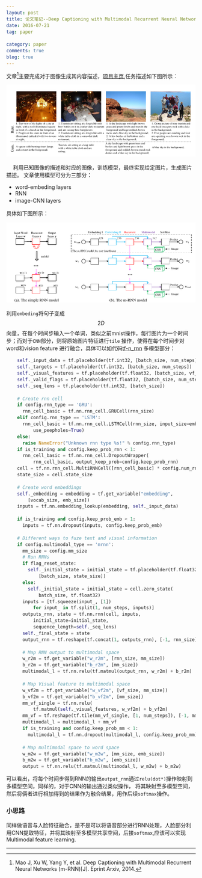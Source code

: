 ```yaml
---
layout: post
title: 论文笔记--Deep Captioning with Multimodal Recurrent Neural Networks(m-RNN)
date: 2016-07-21
tag: paper

category: paper
comments: true
blog: true
---
```

文章[^1]主要完成对于图像生成其内容描述，[项目主页](http://www.stat.ucla.edu/~junhua.mao/m-RNN.html),任务描述如下图所示：　　

![img](/downloads/m-RNN/word_img.png)　  


　
利用已知图像的描述和对应的图像，训练模型，最终实现给定图片，生成图片描述。
文章使用模型可分为三部分：　　

* word-embeding layers
* RNN
* image-CNN layers　

具体如下图所示：　　


![mrnn](/downloads/m-RNN/mrnn.png)　　


利用`embeding`将句子变成$$2D$$向量，在每个时间步输入一个单词，类似之前mnist操作，每行图片为一个时间步；而对于`CNN`部分，则将原始图片特征进行`tile`
操作，使得在每个时间步对word和vision feature 进行融合，具体可以如代码[tf-n_rnn](https://github.com/mjhucla/TF-mRNN/blob/master/py_lib/tf_mrnn_model.py)
多模型部分：　　


``` python
    self._input_data = tf.placeholder(tf.int32, [batch_size, num_steps])
    self._targets = tf.placeholder(tf.int32, [batch_size, num_steps])
    self._visual_features = tf.placeholder(tf.float32, [batch_size, vf_size])
    self._valid_flags = tf.placeholder(tf.float32, [batch_size, num_steps])
    self._seq_lens = tf.placeholder(tf.int32, [batch_size])

    # Create rnn cell
    if config.rnn_type == 'GRU':
      rnn_cell_basic = tf.nn.rnn_cell.GRUCell(rnn_size)
    elif config.rnn_type == 'LSTM':
      rnn_cell_basic = tf.nn.rnn_cell.LSTMCell(rnn_size, input_size=emb_size,
          use_peepholes=True)
    else:
      raise NameError("Unknown rnn type %s!" % config.rnn_type)
    if is_training and config.keep_prob_rnn < 1:
      rnn_cell_basic = tf.nn.rnn_cell.DropoutWrapper(
          rnn_cell_basic, output_keep_prob=config.keep_prob_rnn)
    cell = tf.nn.rnn_cell.MultiRNNCell([rnn_cell_basic] * config.num_rnn_layers)
    state_size = cell.state_size

    # Create word embeddings
    self._embedding = embedding = tf.get_variable("embedding",
        [vocab_size, emb_size])
    inputs = tf.nn.embedding_lookup(embedding, self._input_data)

    if is_training and config.keep_prob_emb < 1:
      inputs = tf.nn.dropout(inputs, config.keep_prob_emb)

    # Different ways to fuze text and visual information
    if config.multimodal_type == 'mrnn':
      mm_size = config.mm_size
      # Run RNNs
      if flag_reset_state:
        self._initial_state = initial_state = tf.placeholder(tf.float32,
            [batch_size, state_size])
      else:
        self._initial_state = initial_state = cell.zero_state(
            batch_size, tf.float32)
      inputs = [tf.squeeze(input_, [1])
          for input_ in tf.split(1, num_steps, inputs)]
      outputs_rnn, state = tf.nn.rnn(cell, inputs,
          initial_state=initial_state,
          sequence_length=self._seq_lens)
      self._final_state = state
      output_rnn = tf.reshape(tf.concat(1, outputs_rnn), [-1, rnn_size])

      # Map RNN output to multimodal space
      w_r2m = tf.get_variable("w_r2m", [rnn_size, mm_size])
      b_r2m = tf.get_variable("b_r2m", [mm_size])
      multimodal_l = tf.nn.relu(tf.matmul(output_rnn, w_r2m) + b_r2m)

      # Map Visual feature to multimodal space
      w_vf2m = tf.get_variable("w_vf2m", [vf_size, mm_size])
      b_vf2m = tf.get_variable("b_vf2m", [mm_size])
      mm_vf_single = tf.nn.relu(
          tf.matmul(self._visual_features, w_vf2m) + b_vf2m)
      mm_vf = tf.reshape(tf.tile(mm_vf_single, [1, num_steps]), [-1, mm_size])
      multimodal_l = multimodal_l + mm_vf
      if is_training and config.keep_prob_mm < 1:
        multimodal_l = tf.nn.dropout(multimodal_l, config.keep_prob_mm)

      # Map multimodal space to word space
      w_m2w = tf.get_variable("w_m2w", [mm_size, emb_size])
      b_m2w = tf.get_variable("b_m2w", [emb_size])
      output = tf.nn.relu(tf.matmul(multimodal_l, w_m2w) + b_m2w)
```  

可以看出，将每个时间步得到RNN的输出`output_rnn`通过`relu(dot*)`操作映射到多模型空间，同样的，对于CNN的输出通过类似操作，
将其映射至多模型空间，然后将俩者进行相加得到的结果作为融合结果，用作后续`softmax`操作。

### 小思路
同样做语音与人脸特征融合，是不是可以将语音部分进行RNN处理，人脸部分利用CNN提取特征，并将其映射至多模型共享空间，后接`softmax`,应该可以实现
Multimodal feature learning.

----
[^1]: Mao J, Xu W, Yang Y, et al. Deep Captioning with Multimodal Recurrent Neural Networks (m-RNN)[J]. Eprint Arxiv, 2014.
